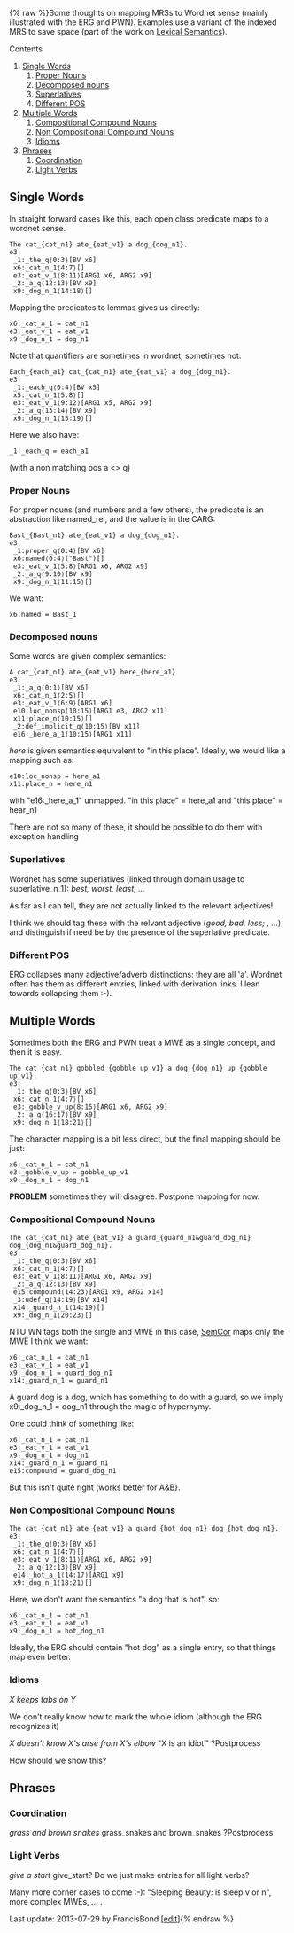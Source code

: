 {% raw %}Some thoughts on mapping MRSs to Wordnet sense (mainly illustrated with
the ERG and PWN). Examples use a variant of the indexed MRS to save
space (part of the work on [Lexical Semantics](../LexsemTop)).

Contents

1. [Single Words](https://blog.inductorsoftware.com/docsproto/home/LexsemMapping)
   1. [Proper Nouns](https://blog.inductorsoftware.com/docsproto/home/LexsemMapping)
   2. [Decomposed nouns](https://blog.inductorsoftware.com/docsproto/home/LexsemMapping)
   3. [Superlatives](https://blog.inductorsoftware.com/docsproto/home/LexsemMapping)
   4. [Different POS](https://blog.inductorsoftware.com/docsproto/home/LexsemMapping)
2. [Multiple Words](https://blog.inductorsoftware.com/docsproto/home/LexsemMapping)
   1. [Compositional Compound Nouns](https://blog.inductorsoftware.com/docsproto/home/LexsemMapping)
   2. [Non Compositional Compound
Nouns](https://blog.inductorsoftware.com/docsproto/home/LexsemMapping)
   3. [Idioms](https://blog.inductorsoftware.com/docsproto/home/LexsemMapping)
3. [Phrases](https://blog.inductorsoftware.com/docsproto/home/LexsemMapping)
   1. [Coordination](https://blog.inductorsoftware.com/docsproto/home/LexsemMapping)
   2. [Light Verbs](https://blog.inductorsoftware.com/docsproto/home/LexsemMapping)

## Single Words

In straight forward cases like this, each open class predicate maps to a
wordnet sense.

    The cat_{cat_n1} ate_{eat_v1} a dog_{dog_n1}.
    e3:
     _1:_the_q⟨0:3⟩[BV x6]
     x6:_cat_n_1⟨4:7⟩[]
     e3:_eat_v_1⟨8:11⟩[ARG1 x6, ARG2 x9]
     _2:_a_q⟨12:13⟩[BV x9]
     x9:_dog_n_1⟨14:18⟩[]

Mapping the predicates to lemmas gives us directly:

    x6:_cat_n_1 = cat_n1
    e3:_eat_v_1 = eat_v1
    x9:_dog_n_1 = dog_n1

Note that quantifiers are sometimes in wordnet, sometimes not:

    Each_{each_a1} cat_{cat_n1} ate_{eat_v1} a dog_{dog_n1}.
    e3:
     _1:_each_q⟨0:4⟩[BV x5]
     x5:_cat_n_1⟨5:8⟩[]
     e3:_eat_v_1⟨9:12⟩[ARG1 x5, ARG2 x9]
     _2:_a_q⟨13:14⟩[BV x9]
     x9:_dog_n_1⟨15:19⟩[]

Here we also have:

    _1:_each_q = each_a1

(with a non matching pos a &lt;&gt; q)

### Proper Nouns

For proper nouns (and numbers and a few others), the predicate is an
abstraction like named\_rel, and the value is in the CARG:

    Bast_{Bast_n1} ate_{eat_v1} a dog_{dog_n1}.
    e3:
     _1:proper_q⟨0:4⟩[BV x6]
     x6:named⟨0:4⟩("Bast")[]
     e3:_eat_v_1⟨5:8⟩[ARG1 x6, ARG2 x9]
     _2:_a_q⟨9:10⟩[BV x9]
     x9:_dog_n_1⟨11:15⟩[]

We want:

    x6:named = Bast_1

### Decomposed nouns

Some words are given complex semantics:

    A cat_{cat_n1} ate_{eat_v1} here_{here_a1}
    e3:
     _1:_a_q⟨0:1⟩[BV x6]
     x6:_cat_n_1⟨2:5⟩[]
     e3:_eat_v_1⟨6:9⟩[ARG1 x6]
     e10:loc_nonsp⟨10:15⟩[ARG1 e3, ARG2 x11]
     x11:place_n⟨10:15⟩[]
     _2:def_implicit_q⟨10:15⟩[BV x11]
     e16:_here_a_1⟨10:15⟩[ARG1 x11]

*here* is given semantics equivalent to "in this place". Ideally, we
would like a mapping such as:

    e10:loc_nonsp = here_a1
    x11:place_n = here_n1

with "e16:\_here\_a\_1" unmapped. "in this place" = here\_a1 and "this
place" = hear\_n1

There are not so many of these, it should be possible to do them with
exception handling

### Superlatives

Wordnet has some superlatives (linked through domain usage to
superlative\_n\_1): *best, worst, least, ...*

As far as I can tell, they are not actually linked to the relevant
adjectives!

I think we should tag these with the relvant adjective (*good, bad,
less; , ...*) and distinguish if need be by the presence of the
superlative predicate.

### Different POS

ERG collapses many adjective/adverb distinctions: they are all 'a'.
Wordnet often has them as different entries, linked with derivation
links. I lean towards collapsing them :-).

## Multiple Words

Sometimes both the ERG and PWN treat a MWE as a single concept, and then
it is easy.

    The cat_{cat_n1} gobbled_{gobble up_v1} a dog_{dog_n1} up_{gobble up_v1}.
    e3:
     _1:_the_q⟨0:3⟩[BV x6]
     x6:_cat_n_1⟨4:7⟩[]
     e3:_gobble_v_up⟨8:15⟩[ARG1 x6, ARG2 x9]
     _2:_a_q⟨16:17⟩[BV x9]
     x9:_dog_n_1⟨18:21⟩[]

The character mapping is a bit less direct, but the final mapping should
be just:

    x6:_cat_n_1 = cat_n1
    e3:_gobble_v_up = gobble_up_v1
    x9:_dog_n_1 = dog_n1

**PROBLEM** sometimes they will disagree. Postpone mapping for now.

### Compositional Compound Nouns

    The cat_{cat_n1} ate_{eat_v1} a guard_{guard_n1&guard_dog_n1} dog_{dog_n1&guard_dog_n1}.
    e3:
     _1:_the_q⟨0:3⟩[BV x6]
     x6:_cat_n_1⟨4:7⟩[]
     e3:_eat_v_1⟨8:11⟩[ARG1 x6, ARG2 x9]
     _2:_a_q⟨12:13⟩[BV x9]
     e15:compound⟨14:23⟩[ARG1 x9, ARG2 x14]
     _3:udef_q⟨14:19⟩[BV x14]
     x14:_guard_n_1⟨14:19⟩[]
     x9:_dog_n_1⟨20:23⟩[]

NTU WN tags both the single and MWE in this case, [SemCor](https://blog.inductorsoftware.com/docsproto/home/SemCor) maps
only the MWE I think we want:

    x6:_cat_n_1 = cat_n1
    e3:_eat_v_1 = eat_v1
    x9:_dog_n_1 = guard_dog_n1
    x14:_guard_n_1 = guard_n1

A guard dog is a dog, which has something to do with a guard, so we
imply x9:\_dog\_n\_1 = dog\_n1 through the magic of hypernymy.

One could think of something like:

    x6:_cat_n_1 = cat_n1
    e3:_eat_v_1 = eat_v1
    x9:_dog_n_1 = dog_n1
    x14:_guard_n_1 = guard_n1
    e15:compound = guard_dog_n1

But this isn't quite right (works better for A&B}.

### Non Compositional Compound Nouns

    The cat_{cat_n1} ate_{eat_v1} a guard_{hot_dog_n1} dog_{hot_dog_n1}.
    e3:
     _1:_the_q⟨0:3⟩[BV x6]
     x6:_cat_n_1⟨4:7⟩[]
     e3:_eat_v_1⟨8:11⟩[ARG1 x6, ARG2 x9]
     _2:_a_q⟨12:13⟩[BV x9]
     e14:_hot_a_1⟨14:17⟩[ARG1 x9]
     x9:_dog_n_1⟨18:21⟩[]

Here, we don't want the semantics "a dog that is hot", so:

    x6:_cat_n_1 = cat_n1
    e3:_eat_v_1 = eat_v1
    x9:_dog_n_1 = hot_dog_n1

Ideally, the ERG should contain "hot dog" as a single entry, so that
things map even better.

### Idioms

*X keeps tabs on Y*

We don't really know how to mark the whole idiom (although the ERG
recognizes it)

*X doesn't know X's arse from X's elbow* "X is an idiot." ?Postprocess

How should we show this?

## Phrases

### Coordination

*grass and brown snakes* grass\_snakes and brown\_snakes ?Postprocess

### Light Verbs

*give a start* give\_start? Do we just make entries for all light verbs?

Many more corner cases to come :-): "Sleeping Beauty: is sleep v or n",
more complex MWEs, ... .

Last update: 2013-07-29 by FrancisBond [[edit](https://github.com/delph-in/docs/wiki/LexsemMapping/_edit)]{% endraw %}